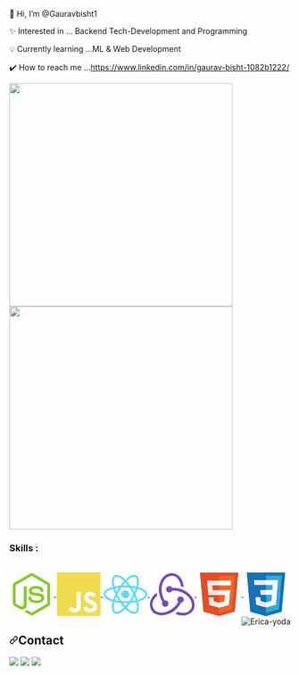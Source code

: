 👋 Hi, I’m @Gauravbisht1

✨ Interested in ... Backend Tech-Development and Programming 

💡 Currently learning ...ML & Web Development

✔️ How to reach me ...https://www.linkedin.com/in/gaurav-bisht-1082b1222/

 <div dir="auto" >
 <img  height="400em" width="400em" align="center" src="https://github-readme-stats.vercel.app/api?username=gauravbisht1&show_icons=true&hide_border=true&&count_private=true&include_all_commits=true?username=gauravbisht1&amp;show_icons=true&amp;theme=dracula&amp;include_all_commits=true&amp;count_private=true&amp;hide=issues" style="max-width: 100%;">
  <img height="400em" width="400em"
align="center" src="https://github-readme-stats.vercel.app/api/top-langs?username=gauravbisht1&show_icons=true&theme=radical" style="max-width: 100%;">
  
</div>
 

### Skills :
<div dir="auto"><br>
   <a href="https://github.com/gauravbisht">
  <img height="80" align="center" alt="Erica-Ruby" width="80" src="https://raw.githubusercontent.com/devicons/devicon/master/icons/nodejs/nodejs-original.svg" style="max-width: 100%;">
              
  <img height="80" align="center" alt="Erica-Js" width="80" src="https://raw.githubusercontent.com/devicons/devicon/master/icons/javascript/javascript-plain.svg" style="max-width: 100%;">
              
  <img height="80" align="center" alt="Erica-React" width="80" src="https://raw.githubusercontent.com/devicons/devicon/master/icons/react/react-original.svg" style="max-width: 100%;">
              
  <img height="80" align="center" alt="Erica-Redux" width="80" src="https://raw.githubusercontent.com/devicons/devicon/master/icons/redux/redux-original.svg" style="max-width: 100%;">
              
  <img height="80" align="center" alt="Erica-HTML" width="80" src="https://raw.githubusercontent.com/devicons/devicon/master/icons/html5/html5-original.svg" style="max-width: 100%;">
              
  <img height="80" align="center" alt="Erica-CSS" width="80" src="https://raw.githubusercontent.com/devicons/devicon/master/icons/css3/css3-original.svg" style="max-width: 100%;">
  <img align="right" height="180em" alt="Erica-yoda" src="https://camo.githubusercontent.com/3e2117f8e7f11eeb55c8f71b9f8e39d7e7767cde7255482915fb9c0df3998083/68747470733a2f2f6d656469612e67697068792e636f6d2f6d656469612f6c343451717a36674f364a6956563370752f67697068792e676966" data-canonical-src="https://media.giphy.com/media/l44Qqz6gO6JiVV3pu/giphy.gif" style="max-width: 100%;">
</div>

<h2 dir="auto"><a id="user-content-contact" class="anchor" aria-hidden="true" href="#contact"><svg class="octicon octicon-link" viewBox="0 0 16 16" version="1.1" width="16" height="16" aria-hidden="true"><path fill-rule="evenodd" d="M7.775 3.275a.75.75 0 001.06 1.06l1.25-1.25a2 2 0 112.83 2.83l-2.5 2.5a2 2 0 01-2.83 0 .75.75 0 00-1.06 1.06 3.5 3.5 0 004.95 0l2.5-2.5a3.5 3.5 0 00-4.95-4.95l-1.25 1.25zm-4.69 9.64a2 2 0 010-2.83l2.5-2.5a2 2 0 012.83 0 .75.75 0 001.06-1.06 3.5 3.5 0 00-4.95 0l-2.5 2.5a3.5 3.5 0 004.95 4.95l1.25-1.25a.75.75 0 00-1.06-1.06l-1.25 1.25a2 2 0 01-2.83 0z"></path></svg></a>Contact</h2>
<div dir="auto"><a href="https://github.com/gauravbisht1"> 
  </a><a href="https://www.linkedin.com/in/gaurav-bisht-1082b1222/" rel="nofollow"><img src="https://camo.githubusercontent.com/c00f87aeebbec37f3ee0857cc4c20b21fefde8a96caf4744383ebfe44a47fe3f/68747470733a2f2f696d672e736869656c64732e696f2f62616467652f2d4c696e6b6564496e2d2532333030373742353f7374796c653d666f722d7468652d6261646765266c6f676f3d6c696e6b6564696e266c6f676f436f6c6f723d7768697465" data-canonical-src="https://img.shields.io/badge/-LinkedIn-%230077B5?style=for-the-badge&amp;logo=linkedin&amp;logoColor=white" style="max-width: 100%;"></a> 
  <a href="https://instagram.com/just.gaurav_" rel="nofollow"><img src="https://camo.githubusercontent.com/acaa286597b43c96dc02b69b90de15a65c52063e31835b763a061cc815f64bac/68747470733a2f2f696d672e736869656c64732e696f2f62616467652f2d496e7374616772616d2d2532334534343035463f7374796c653d666f722d7468652d6261646765266c6f676f3d696e7374616772616d266c6f676f436f6c6f723d7768697465" data-canonical-src="https://img.shields.io/badge/-Instagram-%23E4405F?style=for-the-badge&amp;logo=instagram&amp;logoColor=white" style="max-width: 100%;"></a>
 <a href="mailto: codersolid@gmail.com"><img src="https://camo.githubusercontent.com/927d6b3961fa048ff7303daf291cb5869dfa25018997cf8c1373c2f6a85b1458/68747470733a2f2f696d672e736869656c64732e696f2f62616467652f2d476d61696c2d2532333333333f7374796c653d666f722d7468652d6261646765266c6f676f3d676d61696c266c6f676f436f6c6f723d7768697465" data-canonical-src="https://img.shields.io/badge/-Gmail-%23333?style=for-the-badge&amp;logo=gmail&amp;logoColor=white" style="max-width: 100%;"></a>
 <br>
<br>
</div>
</article>
 <br>
<br>

</div>
